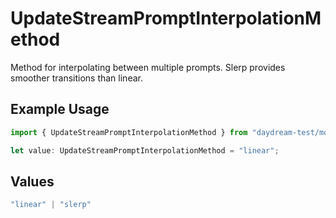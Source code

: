 # UpdateStreamPromptInterpolationMethod

Method for interpolating between multiple prompts. Slerp provides smoother transitions than linear.

## Example Usage

```typescript
import { UpdateStreamPromptInterpolationMethod } from "daydream-test/models/operations";

let value: UpdateStreamPromptInterpolationMethod = "linear";
```

## Values

```typescript
"linear" | "slerp"
```